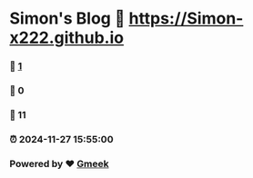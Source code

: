 # Simon's Blog :link: https://Simon-x222.github.io 
### :page_facing_up: [1](https://Simon-x222.github.io/tag.html) 
### :speech_balloon: 0 
### :hibiscus: 11 
### :alarm_clock: 2024-11-27 15:55:00 
### Powered by :heart: [Gmeek](https://github.com/Meekdai/Gmeek)
